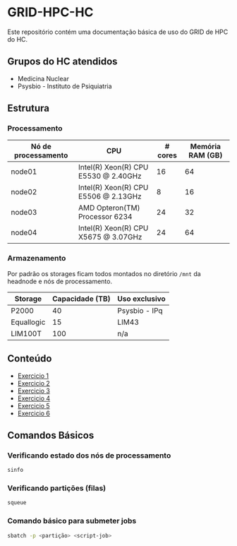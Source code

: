 # GRID-HPC-HC

Este repositório contém uma documentação básica de uso do GRID de HPC do HC.

## Grupos do HC atendidos

  * Medicina Nuclear
  * Psysbio - Instituto de Psiquiatria

## Estrutura

### Processamento

| Nó de processamento | CPU                                   | # cores | Memória RAM (GB) |
| ------------------- | ------------------------------------- | ------- | ---------------- |
| node01              | Intel(R) Xeon(R) CPU E5530  @ 2.40GHz | 16      | 64               |
| node02              | Intel(R) Xeon(R) CPU E5506  @ 2.13GHz | 8       | 16               |
| node03              | AMD Opteron(TM) Processor 6234        | 24      | 32               |
| node04              | Intel(R) Xeon(R) CPU X5675  @ 3.07GHz | 24      | 64               |

### Armazenamento

Por padrão os storages ficam todos montados no diretório `/mnt` da headnode e nós de processamento.

| Storage             | Capacidade (TB) | Uso exclusivo |
| ------------------- | --------------- | ------------- |
| P2000               | 40              | Psysbio - IPq |
| Equallogic          | 15              | LIM43         |
| LIM100T             | 100             | n/a           |

## Conteúdo

  * [Exercicio 1](exercicio1/README.md)
  * [Exercicio 2](exercicio2/README.md)
  * [Exercicio 3](exercicio3/README.md)
  * [Exercicio 4](exercicio4/README.md)
  * [Exercicio 5](exercicio5/README.md)
  * [Exercicio 6](exercicio6/README.md)

## Comandos Básicos

### Verificando estado dos nós de processamento

```bash
sinfo
```

### Verificando partições (filas)

```bash
squeue
```

### Comando básico para submeter jobs

```bash
sbatch -p <partição> <script-job>
```
